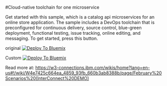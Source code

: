 #Cloud-native toolchain for one microservice

Get started with this sample, which is a catalog api microservices for an online store application. The sample includes a DevOps toolchain that is preconfigured for continuous delivery, source control, blue-green deployment, functional testing, issue tracking, online editing, and messaging. 
To get started, press this button.

original
[![Deploy To Bluemix](https://bluemix.net/deploy/button.png)](https://daily-console.stage1.ng.bluemix.net/develop/setup/deploy/?repository=https%3A//github.com/hmagph/otc-one-micro-standard)


Custom
[![Deploy To Bluemix](https://bluemix.net/deploy/button.png)](https://daily-console.stage1.ng.bluemix.net/develop/setup/deploy/?repository=https%3A//github.com/danawilson/custom-otc)

Read more at: 
https://w3-connections.ibm.com/wikis/home?lang=en-us#!/wiki/W4e7425c664ea_4859_93fb_660b3ab8388b/page/February%20Scenarios%20(InterConnect%20DEMO)